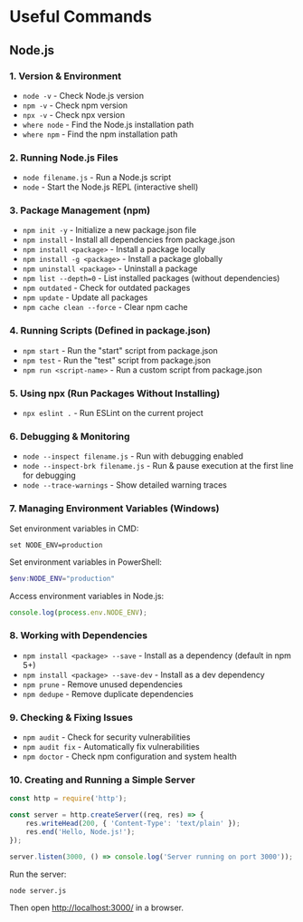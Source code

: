 # Useful Commands

## Node.js

### 1. Version & Environment
- `node -v` - Check Node.js version
- `npm -v` - Check npm version
- `npx -v` - Check npx version
- `where node` - Find the Node.js installation path
- `where npm` - Find the npm installation path

### 2. Running Node.js Files
- `node filename.js` - Run a Node.js script
- `node` - Start the Node.js REPL (interactive shell)

### 3. Package Management (npm)
- `npm init -y` - Initialize a new package.json file
- `npm install` - Install all dependencies from package.json
- `npm install <package>` - Install a package locally
- `npm install -g <package>` - Install a package globally
- `npm uninstall <package>` - Uninstall a package
- `npm list --depth=0` - List installed packages (without dependencies)
- `npm outdated` - Check for outdated packages
- `npm update` - Update all packages
- `npm cache clean --force` - Clear npm cache

### 4. Running Scripts (Defined in package.json)
- `npm start` - Run the "start" script from package.json
- `npm test` - Run the "test" script from package.json
- `npm run <script-name>` - Run a custom script from package.json

### 5. Using npx (Run Packages Without Installing)
- `npx eslint .` - Run ESLint on the current project

### 6. Debugging & Monitoring
- `node --inspect filename.js` - Run with debugging enabled
- `node --inspect-brk filename.js` - Run & pause execution at the first line for debugging
- `node --trace-warnings` - Show detailed warning traces

### 7. Managing Environment Variables (Windows)
Set environment variables in CMD:
```shell
set NODE_ENV=production
```
Set environment variables in PowerShell:
```powershell
$env:NODE_ENV="production"
```
Access environment variables in Node.js:
```javascript
console.log(process.env.NODE_ENV);
```

### 8. Working with Dependencies
- `npm install <package> --save` - Install as a dependency (default in npm 5+)
- `npm install <package> --save-dev` - Install as a dev dependency
- `npm prune` - Remove unused dependencies
- `npm dedupe` - Remove duplicate dependencies

### 9. Checking & Fixing Issues
- `npm audit` - Check for security vulnerabilities
- `npm audit fix` - Automatically fix vulnerabilities
- `npm doctor` - Check npm configuration and system health

### 10. Creating and Running a Simple Server
```javascript
const http = require('http');

const server = http.createServer((req, res) => {
    res.writeHead(200, { 'Content-Type': 'text/plain' });
    res.end('Hello, Node.js!');
});

server.listen(3000, () => console.log('Server running on port 3000'));
```
Run the server:
```shell
node server.js
```
Then open [http://localhost:3000/](http://localhost:3000/) in a browser.
